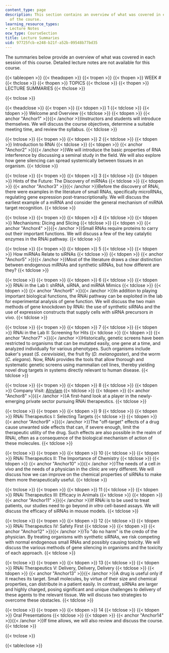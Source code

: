 ```yaml
---
content_type: page
description: This section contains an overview of what was covered in each session
  of the course.
learning_resource_types:
- Lecture Notes
ocw_type: CourseSection
title: Lecture Summaries
uid: 97725fcb-e248-b21f-a52b-09548b77bd35
---
```


The summaries below provide an overview of what was covered in each session of this course. Detailed lecture notes are not available for this course.

{{< tableopen >}}
{{< theadopen >}}
{{< tropen >}}
{{< thopen >}}
WEEK #
{{< thclose >}}
{{< thopen >}}
TOPICS
{{< thclose >}}
{{< thopen >}}
LECTURE SUMMARIES
{{< thclose >}}

{{< trclose >}}

{{< theadclose >}}
{{< tropen >}}
{{< tdopen >}}
1
{{< tdclose >}}
{{< tdopen >}}
Welcome and Overview
{{< tdclose >}}
{{< tdopen >}}
{{< anchor "Anchor1" >}}{{< /anchor >}}Instructors and students will introduce themselves. We will discuss the course objectives, determine a suitable meeting time, and review the syllabus.
{{< tdclose >}}

{{< trclose >}}
{{< tropen >}}
{{< tdopen >}}
2
{{< tdclose >}}
{{< tdopen >}}
Introduction to RNAi
{{< tdclose >}}
{{< tdopen >}}
{{< anchor "Anchor2" >}}{{< /anchor >}}We will introduce the basic properties of RNA interference by discussing a seminal study in the field. We will also explore how gene silencing can spread systemically between tissues in an organism.
{{< tdclose >}}

{{< trclose >}}
{{< tropen >}}
{{< tdopen >}}
3
{{< tdclose >}}
{{< tdopen >}}
Hints of the Future: The Discovery of miRNAs
{{< tdclose >}}
{{< tdopen >}}
{{< anchor "Anchor3" >}}{{< /anchor >}}Before the discovery of RNAi, there were examples in the literature of small RNAs, specifically microRNAs, regulating gene expression post-transcriptionally. We will discuss the earliest example of a miRNA and consider the general mechanism of miRNA target recognition.
{{< tdclose >}}

{{< trclose >}}
{{< tropen >}}
{{< tdopen >}}
4
{{< tdclose >}}
{{< tdopen >}}
Mechanisms: Dicing and Slicing
{{< tdclose >}}
{{< tdopen >}}
{{< anchor "Anchor4" >}}{{< /anchor >}}Small RNAs require proteins to carry out their important functions. We will discuss a few of the key catalytic enzymes in the RNAi pathway.
{{< tdclose >}}

{{< trclose >}}
{{< tropen >}}
{{< tdopen >}}
5
{{< tdclose >}}
{{< tdopen >}}
How miRNAs Relate to siRNAs
{{< tdclose >}}
{{< tdopen >}}
{{< anchor "Anchor5" >}}{{< /anchor >}}Most of the literature draws a clear distinction between endogenous miRNAs and synthetic siRNAs, but how different are they?
{{< tdclose >}}

{{< trclose >}}
{{< tropen >}}
{{< tdopen >}}
6
{{< tdclose >}}
{{< tdopen >}}
RNAi in the Lab I: shRNA, siRNA, and miRNA Mimics
{{< tdclose >}}
{{< tdopen >}}
{{< anchor "Anchor6" >}}{{< /anchor >}}In addition to playing important biological functions, the RNAi pathway can be exploited in the lab for experimental analysis of gene function. We will discuss the two main methods of gene knockdown by RNAi: the use of synthetic siRNAs and the use of expression constructs that supply cells with siRNA precursors _in vivo_.
{{< tdclose >}}

{{< trclose >}}
{{< tropen >}}
{{< tdopen >}}
7
{{< tdclose >}}
{{< tdopen >}}
RNAi in the Lab II: Screening for Hits
{{< tdclose >}}
{{< tdopen >}}
{{< anchor "Anchor7" >}}{{< /anchor >}}Historically, genetic screens have been restricted to organisms that can be mutated easily, one gene at a time, and analyzed individually for various phenotypes. Such organisms include baker's yeast (_S. cerevisiaie_), the fruit fly (_D. melanogaster_), and the worm (_C. elegans_). Now, RNAi provides the tools that allow thorough and systematic genetic screens using mammalian cell lines, thereby yielding novel drug targets in systems directly relevant to human disease.
{{< tdclose >}}

{{< trclose >}}
{{< tropen >}}
{{< tdopen >}}
8
{{< tdclose >}}
{{< tdopen >}}
Company Visit: [Alnylam](http://www.alnylam.com/)
{{< tdclose >}}
{{< tdopen >}}
{{< anchor "Anchor8" >}}{{< /anchor >}}A first-hand look at a player in the newly-emerging private sector pursuing RNAi therapeutics.
{{< tdclose >}}

{{< trclose >}}
{{< tropen >}}
{{< tdopen >}}
9
{{< tdclose >}}
{{< tdopen >}}
RNAi Therapeutics I: Selecting Targets
{{< tdclose >}}
{{< tdopen >}}
{{< anchor "Anchor9" >}}{{< /anchor >}}The "off-target" effects of a drug cause unwanted side effects that can, if severe enough, limit the therapeutic utility of the drug. Such effects are also possible in the realm of RNAi, often as a consequence of the biological mechanism of action of these molecules.
{{< tdclose >}}

{{< trclose >}}
{{< tropen >}}
{{< tdopen >}}
10
{{< tdclose >}}
{{< tdopen >}}
RNAi Therapeutics II: The Importance of Chemistry
{{< tdclose >}}
{{< tdopen >}}
{{< anchor "Anchor10" >}}{{< /anchor >}}The needs of a cell _in vivo_ and the needs of a physician in the clinic are very different. We will discuss how we can improve on the chemical properties of siRNAs to make them more therapeutically useful.
{{< tdclose >}}

{{< trclose >}}
{{< tropen >}}
{{< tdopen >}}
11
{{< tdclose >}}
{{< tdopen >}}
RNAi Therapeutics III: Efficacy in Animals
{{< tdclose >}}
{{< tdopen >}}
{{< anchor "Anchor11" >}}{{< /anchor >}}If RNAi is to be used to treat patients, our studies need to go beyond _in vitro_ cell-based assays. We will discuss the efficacy of siRNAs in mouse models.
{{< tdclose >}}

{{< trclose >}}
{{< tropen >}}
{{< tdopen >}}
12
{{< tdclose >}}
{{< tdopen >}}
RNAi Therapeutics IV: Safety First
{{< tdclose >}}
{{< tdopen >}}
{{< anchor "Anchor12" >}}{{< /anchor >}}To "do no harm" is the credo of the physician. By treating organisms with synthetic siRNAs, we risk competing with normal endogenous small RNAs and possibly causing toxicity. We will discuss the various methods of gene silencing in organisms and the toxicity of each approach.
{{< tdclose >}}

{{< trclose >}}
{{< tropen >}}
{{< tdopen >}}
13
{{< tdclose >}}
{{< tdopen >}}
RNAi Therapeutics V: Delivery, Delivery, Delivery
{{< tdclose >}}
{{< tdopen >}}
{{< anchor "Anchor13" >}}{{< /anchor >}}A drug is useful only if it reaches its target. Small molecules, by virtue of their size and chemical properties, can distribute in a patient easily. In contrast, siRNAs are larger and highly charged, posing significant and unique challenges to delivery of these agents to the relevant tissue. We will discuss two strategies to overcome these obstacles.
{{< tdclose >}}

{{< trclose >}}
{{< tropen >}}
{{< tdopen >}}
14
{{< tdclose >}}
{{< tdopen >}}
Oral Presentations
{{< tdclose >}}
{{< tdopen >}}
{{< anchor "Anchor14" >}}{{< /anchor >}}If time allows, we will also review and discuss the course.
{{< tdclose >}}

{{< trclose >}}

{{< tableclose >}}